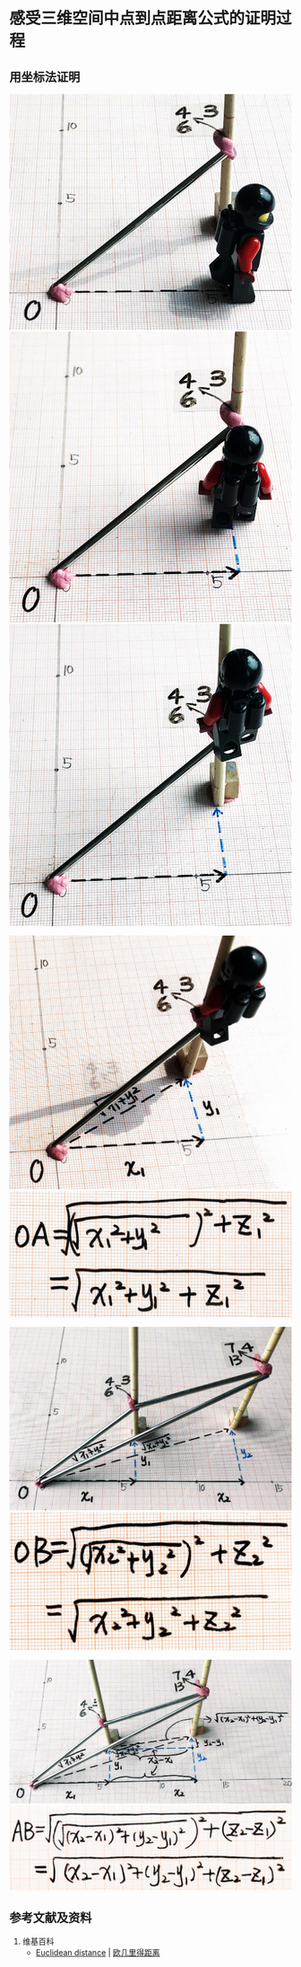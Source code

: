 # 感受三维空间中点到点距离公式的证明过程

## 用坐标法证明

![](/images/线性代数/用坐标法验证向量的运算法则/距离公式/感受三维空间中点到点距离公式的证明过程/1a1.jpg)
![](/images/线性代数/用坐标法验证向量的运算法则/距离公式/感受三维空间中点到点距离公式的证明过程/1a2.jpg)
![](/images/线性代数/用坐标法验证向量的运算法则/距离公式/感受三维空间中点到点距离公式的证明过程/1a3.jpg)

![](/images/线性代数/用坐标法验证向量的运算法则/距离公式/感受三维空间中点到点距离公式的证明过程/2a1.jpg)
![](/images/线性代数/用坐标法验证向量的运算法则/距离公式/感受三维空间中点到点距离公式的证明过程/2a2.jpg)

![](/images/线性代数/用坐标法验证向量的运算法则/距离公式/感受三维空间中点到点距离公式的证明过程/3a1.jpg)
![](/images/线性代数/用坐标法验证向量的运算法则/距离公式/感受三维空间中点到点距离公式的证明过程/3a2.jpg)

![](/images/线性代数/用坐标法验证向量的运算法则/距离公式/感受三维空间中点到点距离公式的证明过程/4a1.jpg)
![](/images/线性代数/用坐标法验证向量的运算法则/距离公式/感受三维空间中点到点距离公式的证明过程/4a2.jpg)

## 参考文献及资料

1. 维基百科
	- [Euclidean distance](https://en.wikipedia.org/wiki/Euclidean_distance) | [欧几里得距离](https://zh.wikipedia.org/wiki/欧几里得距离) 
